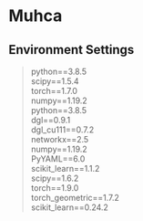 # Muhca
## Environment Settings
> python==3.8.5 \
> scipy==1.5.4 \
> torch==1.7.0 \
> numpy==1.19.2 \
> python==3.8.5 \
> dgl==0.9.1 \
> dgl_cu111==0.7.2 \
> networkx==2.5 \
> numpy==1.19.2 \
> PyYAML==6.0 \
> scikit_learn==1.1.2 \
> scipy==1.6.2 \
> torch==1.9.0 \
> torch_geometric==1.7.2 \
> scikit_learn==0.24.2
